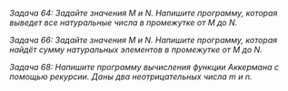 *Задача 64: Задайте значения M и N. Напишите программу, которая выведет все натуральные числа в промежутке от M до N.*

*Задача 66: Задайте значения M и N. Напишите программу, которая найдёт сумму натуральных элементов в промежутке от M до N.*

*Задача 68: Напишите программу вычисления функции Аккермана с помощью рекурсии. Даны два неотрицательных числа m и n.*
